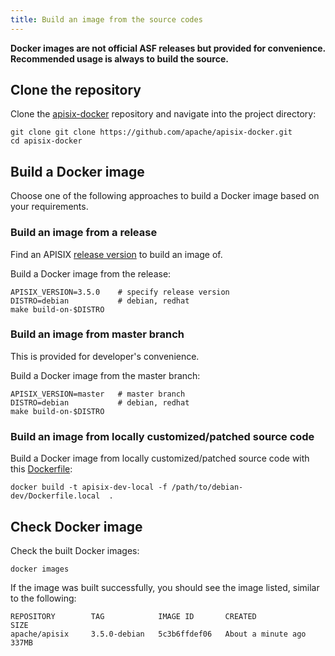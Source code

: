 ```yaml
---
title: Build an image from the source codes
---
```


<!--
#
# Licensed to the Apache Software Foundation (ASF) under one or more
# contributor license agreements.  See the NOTICE file distributed with
# this work for additional information regarding copyright ownership.
# The ASF licenses this file to You under the Apache License, Version 2.0
# (the "License"); you may not use this file except in compliance with
# the License.  You may obtain a copy of the License at
#
#     http://www.apache.org/licenses/LICENSE-2.0
#
# Unless required by applicable law or agreed to in writing, software
# distributed under the License is distributed on an "AS IS" BASIS,
# WITHOUT WARRANTIES OR CONDITIONS OF ANY KIND, either express or implied.
# See the License for the specific language governing permissions and
# limitations under the License.
#
-->

**Docker images are not official ASF releases but provided for convenience. Recommended usage is always to build the source.**

## Clone the repository

Clone the [apisix-docker](https://github.com/apache/apisix-docker) repository and navigate into the project directory:

```shell
git clone git clone https://github.com/apache/apisix-docker.git
cd apisix-docker
```

## Build a Docker image

Choose one of the following approaches to build a Docker image based on your requirements.

### Build an image from a release
  
Find an APISIX [release version](https://github.com/apache/apisix/releases) to build an image of.

Build a Docker image from the release:

```shell
APISIX_VERSION=3.5.0    # specify release version
DISTRO=debian           # debian, redhat
make build-on-$DISTRO
```

### Build an image from master branch

This is provided for developer's convenience.

Build a Docker image from the master branch:

```shell
APISIX_VERSION=master   # master branch
DISTRO=debian           # debian, redhat
make build-on-$DISTRO
```

### Build an image from locally customized/patched source code

Build a Docker image from locally customized/patched source code with this [Dockerfile](https://github.com/apache/apisix-docker/blob/master/debian-dev/Dockerfile.local):

```shell
docker build -t apisix-dev-local -f /path/to/debian-dev/Dockerfile.local  .
```

## Check Docker image

Check the built Docker images:

```shell
docker images
```

If the image was built successfully, you should see the image listed, similar to the following:

```text
REPOSITORY        TAG            IMAGE ID       CREATED              SIZE
apache/apisix     3.5.0-debian   5c3b6ffdef06   About a minute ago   337MB
```
